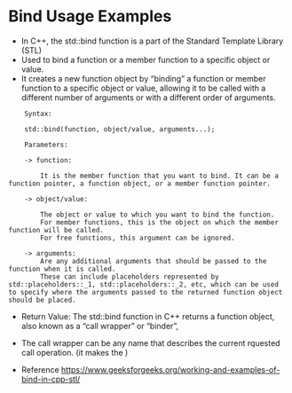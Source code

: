 # Bind Usage Examples
- In C++, the std::bind function is a part of the Standard Template Library (STL) 
- Used to bind a function or a member function to a specific object or value. 
- It creates a new function object by “binding” a function or member function to a specific object or value, allowing it to be called with a different number of arguments or with a different order of arguments.

```
    Syntax:

    std::bind(function, object/value, arguments...);

    Parameters:

    -> function:
        
        It is the member function that you want to bind. It can be a function pointer, a function object, or a member function pointer.
    
    -> object/value: 
    
        The object or value to which you want to bind the function. 
        For member functions, this is the object on which the member function will be called.  
        For free functions, this argument can be ignored.
    
    -> arguments: 
        Are any additional arguments that should be passed to the function when it is called. 
        These can include placeholders represented by std::placeholders::_1, std::placeholders::_2, etc, which can be used to specify where the arguments passed to the returned function object should be placed.

```

- Return Value: The std::bind function in C++ returns a function object, also known as a “call wrapper” or “binder”,

- The call wrapper can be any name that describes the current rquested call operation. (it makes the )

- Reference https://www.geeksforgeeks.org/working-and-examples-of-bind-in-cpp-stl/
